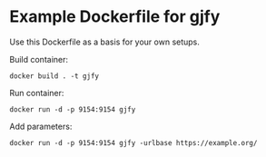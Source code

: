 Example Dockerfile for gjfy
===========================

Use this Dockerfile as a basis for your own setups.

Build container:

    docker build . -t gjfy

Run container:

    docker run -d -p 9154:9154 gjfy

Add parameters:

    docker run -d -p 9154:9154 gjfy -urlbase https://example.org/
